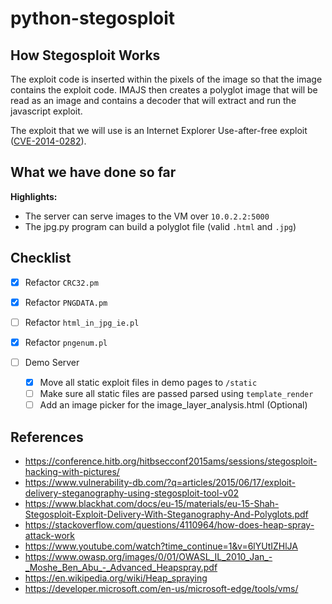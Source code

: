 # python-stegosploit

## How Stegosploit Works

The exploit code is inserted within the pixels of the image so that the image contains the exploit code.  IMAJS then creates a polyglot image that will be read as an image and contains a decoder that will extract and run the javascript exploit.

The exploit that we will use is an Internet Explorer Use-after-free exploit ([CVE-2014-0282](https://nvd.nist.gov/vuln/detail/CVE-2014-0282)).

## What we have done so far

__Highlights:__

* The server can serve images to the VM over `10.0.2.2:5000`
* The jpg.py program can build a polyglot file (valid `.html` and `.jpg`)

## Checklist

- [X] Refactor `CRC32.pm`
- [X] Refactor `PNGDATA.pm`
- [ ] Refactor `html_in_jpg_ie.pl`
- [X] Refactor `pngenum.pl`

- [ ] Demo Server
	- [X] Move all static exploit files in demo pages to `/static`
	- [ ] Make sure all static files are passed parsed using `template_render`
	- [ ] Add an image picker for the image_layer_analysis.html \(Optional\)

## References

* https://conference.hitb.org/hitbsecconf2015ams/sessions/stegosploit-hacking-with-pictures/
* https://www.vulnerability-db.com/?q=articles/2015/06/17/exploit-delivery-steganography-using-stegosploit-tool-v02
* https://www.blackhat.com/docs/eu-15/materials/eu-15-Shah-Stegosploit-Exploit-Delivery-With-Steganography-And-Polyglots.pdf
* https://stackoverflow.com/questions/4110964/how-does-heap-spray-attack-work
* https://www.youtube.com/watch?time_continue=1&v=6lYUtIZHlJA
* https://www.owasp.org/images/0/01/OWASL_IL_2010_Jan_-_Moshe_Ben_Abu_-_Advanced_Heapspray.pdf
* https://en.wikipedia.org/wiki/Heap_spraying
* https://developer.microsoft.com/en-us/microsoft-edge/tools/vms/